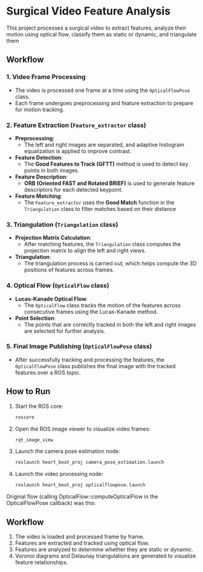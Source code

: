 # Surgical Video Feature Analysis

This project processes a surgical video to extract features, analyze their motion using optical flow, classify them as static or dynamic, and triangulate them

## Workflow

### 1. Video Frame Processing
- The video is processed one frame at a time using the `OpticalFlowPose` class.
- Each frame undergoes preprocessing and feature extraction to prepare for motion tracking.

### 2. Feature Extraction (`Feature_extractor` class)
- **Preprocessing**: 
  - The left and right images are separated, and adaptive histogram equalization is applied to improve contrast.
- **Feature Detection**: 
  - The **Good Features to Track (GFTT)** method is used to detect key points in both images.
- **Feature Description**: 
  - **ORB (Oriented FAST and Rotated BRIEF)** is used to generate feature descriptors for each detected keypoint.
- **Feature Matching**: 
  - The `Feature_extractor` uses the **Good Match** function in the `Triangulation` class to filter matches based on their distance
  
### 3. Triangulation (`Triangulation` class)
- **Projection Matrix Calculation**: 
  - After matching features, the `Triangulation` class computes the projection matrix to align the left and right views.
- **Triangulation**:
  - The triangulation process is carried out, which helps compute the 3D positions of features across frames.

### 4. Optical Flow (`OpticalFlow` class)
- **Lucas-Kanade Optical Flow**:
  - The `OpticalFlow` class tracks the motion of the features across consecutive frames using the Lucas-Kanade method.
- **Point Selection**:
  - The points that are correctly tracked in both the left and right images are selected for further analysis.

### 5. Final Image Publishing (`OpticalFlowPose` class)
- After successfully tracking and processing the features, the `OpticalFlowPose` class publishes the final image with the tracked features over a ROS topic.

## How to Run
1. Start the ROS core:
   ```bash
   roscore
   ```
2. Open the ROS image viewer to visualize video frames:
   ```bash
   rqt_image_view
   ```
3. Launch the camera pose estimation node:
   ```bash
   roslaunch heart_beat_proj camera_pose_estimation.launch
   ```
4. Launch the video processing node:
   ```bash
   roslaunch heart_beat_proj opticalflowpose.launch
   ```


Original flow (calling OpticalFlow::computeOpticalFlow in the OpticalFlowPose callback) was this:
## Workflow
1. The video is loaded and processed frame by frame.
2. Features are extracted and tracked using optical flow.
3. Features are analyzed to determine whether they are static or dynamic.
4. Voronoi diagrams and Delaunay triangulations are generated to visualize feature relationships.



